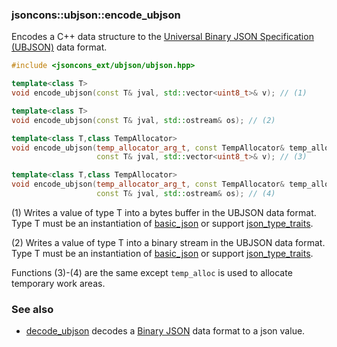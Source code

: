 ### jsoncons::ubjson::encode_ubjson

Encodes a C++ data structure to the [Universal Binary JSON Specification (UBJSON)](http://ubjsonspec.org/) data format.

```c++
#include <jsoncons_ext/ubjson/ubjson.hpp>

template<class T>
void encode_ubjson(const T& jval, std::vector<uint8_t>& v); // (1)

template<class T>
void encode_ubjson(const T& jval, std::ostream& os); // (2)

template<class T,class TempAllocator>
void encode_ubjson(temp_allocator_arg_t, const TempAllocator& temp_alloc,
                   const T& jval, std::vector<uint8_t>& v); // (3)

template<class T,class TempAllocator>
void encode_ubjson(temp_allocator_arg_t, const TempAllocator& temp_alloc,
                   const T& jval, std::ostream& os); // (4)
```

(1) Writes a value of type T into a bytes buffer in the UBJSON data format. Type T must be an instantiation of [basic_json](../basic_json.md) 
or support [json_type_traits](../json_type_traits.md). 

(2) Writes a value of type T into a binary stream in the UBJSON data format. Type T must be an instantiation of [basic_json](../basic_json.md) 
or support [json_type_traits](../json_type_traits.md). 

Functions (3)-(4) are the same except `temp_alloc` is used to allocate temporary work areas.

### See also

- [decode_ubjson](decode_ubjson) decodes a [Binary JSON](http://ubjsonspec.org/) data format to a json value.


